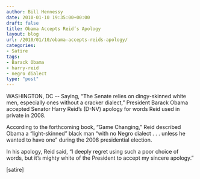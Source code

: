 ```yaml
---
author: Bill Hennessy
date: 2010-01-10 19:35:00+00:00
draft: false
title: Obama Accepts Reid’s Apology
layout: blog
url: /2010/01/10/obama-accepts-reids-apology/
categories:
- Satire
tags:
- Barack Obama
- harry-reid
- negro dialect
type: "post"
---
```


WASHINGTON, DC -- Saying, “The Senate relies on dingy-skinned white men, especially ones without a cracker dialect,” President Barack Obama accepted Senator Harry Reid’s (D-NV) apology for words Reid used in private in 2008.

 

According to the forthcoming book, “Game Changing,” Reid described Obama a “light-skinned” black man “with no Negro dialect . . . unless he wanted to have one” during the 2008 presidential election.

 

In his apology, Reid said, “I deeply regret using such a poor choice of words, but it’s mighty white of the President to accept my sincere apology.”

 

 

[satire]
